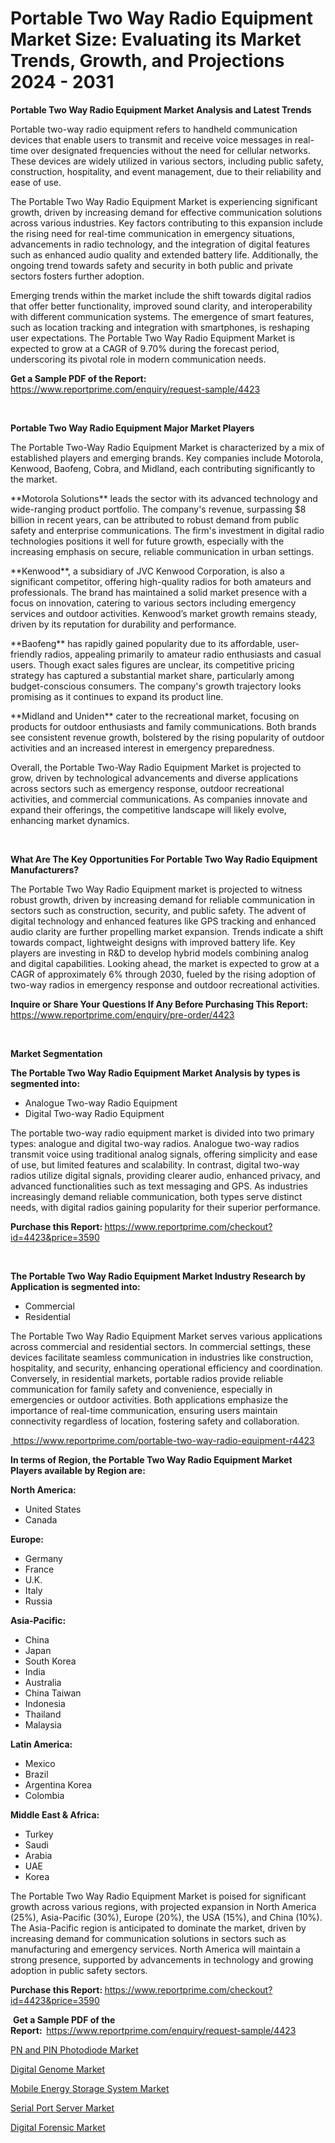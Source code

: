 <p><h1>Portable Two Way Radio Equipment Market Size: Evaluating its Market Trends, Growth, and Projections 2024 - 2031</h1></p><p><strong>Portable Two Way Radio Equipment Market Analysis and Latest Trends</strong></p>
<p><p>Portable two-way radio equipment refers to handheld communication devices that enable users to transmit and receive voice messages in real-time over designated frequencies without the need for cellular networks. These devices are widely utilized in various sectors, including public safety, construction, hospitality, and event management, due to their reliability and ease of use.</p><p>The Portable Two Way Radio Equipment Market is experiencing significant growth, driven by increasing demand for effective communication solutions across various industries. Key factors contributing to this expansion include the rising need for real-time communication in emergency situations, advancements in radio technology, and the integration of digital features such as enhanced audio quality and extended battery life. Additionally, the ongoing trend towards safety and security in both public and private sectors fosters further adoption.</p><p>Emerging trends within the market include the shift towards digital radios that offer better functionality, improved sound clarity, and interoperability with different communication systems. The emergence of smart features, such as location tracking and integration with smartphones, is reshaping user expectations. The Portable Two Way Radio Equipment Market is expected to grow at a CAGR of 9.70% during the forecast period, underscoring its pivotal role in modern communication needs.</p></p>
<p><strong>Get a Sample PDF of the Report:&nbsp;</strong> <a href="https://www.reportprime.com/enquiry/request-sample/4423?utm_campaign=1138&utm_medium=2&utm_source=Github&utm_content=ia&utm_term=15112024&utm_id=portable-two-way-radio-equipment">https://www.reportprime.com/enquiry/request-sample/4423</a></p>
<p>&nbsp;</p>
<p><strong>Portable Two Way Radio Equipment Major Market Players</strong></p>
<p><p>The Portable Two-Way Radio Equipment Market is characterized by a mix of established players and emerging brands. Key companies include Motorola, Kenwood, Baofeng, Cobra, and Midland, each contributing significantly to the market.</p><p>**Motorola Solutions** leads the sector with its advanced technology and wide-ranging product portfolio. The company's revenue, surpassing $8 billion in recent years, can be attributed to robust demand from public safety and enterprise communications. The firm's investment in digital radio technologies positions it well for future growth, especially with the increasing emphasis on secure, reliable communication in urban settings.</p><p>**Kenwood**, a subsidiary of JVC Kenwood Corporation, is also a significant competitor, offering high-quality radios for both amateurs and professionals. The brand has maintained a solid market presence with a focus on innovation, catering to various sectors including emergency services and outdoor activities. Kenwood’s market growth remains steady, driven by its reputation for durability and performance.</p><p>**Baofeng** has rapidly gained popularity due to its affordable, user-friendly radios, appealing primarily to amateur radio enthusiasts and casual users. Though exact sales figures are unclear, its competitive pricing strategy has captured a substantial market share, particularly among budget-conscious consumers. The company's growth trajectory looks promising as it continues to expand its product line.</p><p>**Midland and Uniden** cater to the recreational market, focusing on products for outdoor enthusiasts and family communications. Both brands see consistent revenue growth, bolstered by the rising popularity of outdoor activities and an increased interest in emergency preparedness.</p><p>Overall, the Portable Two-Way Radio Equipment Market is projected to grow, driven by technological advancements and diverse applications across sectors such as emergency response, outdoor recreational activities, and commercial communications. As companies innovate and expand their offerings, the competitive landscape will likely evolve, enhancing market dynamics.</p></p>
<p>&nbsp;</p>
<p><strong>What Are The Key Opportunities For Portable Two Way Radio Equipment Manufacturers?</strong></p>
<p><p>The Portable Two Way Radio Equipment market is projected to witness robust growth, driven by increasing demand for reliable communication in sectors such as construction, security, and public safety. The advent of digital technology and enhanced features like GPS tracking and enhanced audio clarity are further propelling market expansion. Trends indicate a shift towards compact, lightweight designs with improved battery life. Key players are investing in R&D to develop hybrid models combining analog and digital capabilities. Looking ahead, the market is expected to grow at a CAGR of approximately 6% through 2030, fueled by the rising adoption of two-way radios in emergency response and outdoor recreational activities.</p></p>
<p><strong>Inquire or Share Your Questions If Any Before Purchasing This Report:</strong> <a href="https://www.reportprime.com/enquiry/pre-order/4423?utm_campaign=1138&utm_medium=2&utm_source=Github&utm_content=ia&utm_term=15112024&utm_id=portable-two-way-radio-equipment">https://www.reportprime.com/enquiry/pre-order/4423</a></p>
<p>&nbsp;</p>
<p><strong>Market Segmentation</strong></p>
<p><strong>The Portable Two Way Radio Equipment Market Analysis by types is segmented into:</strong></p>
<p><ul><li>Analogue Two-way Radio Equipment</li><li>Digital Two-way Radio Equipment</li></ul></p>
<p><p>The portable two-way radio equipment market is divided into two primary types: analogue and digital two-way radios. Analogue two-way radios transmit voice using traditional analog signals, offering simplicity and ease of use, but limited features and scalability. In contrast, digital two-way radios utilize digital signals, providing clearer audio, enhanced privacy, and advanced functionalities such as text messaging and GPS. As industries increasingly demand reliable communication, both types serve distinct needs, with digital radios gaining popularity for their superior performance.</p></p>
<p><strong>Purchase this Report:&nbsp;</strong><a href="https://www.reportprime.com/checkout?id=4423&price=3590&utm_campaign=1138&utm_medium=2&utm_source=Github&utm_content=ia&utm_term=15112024&utm_id=portable-two-way-radio-equipment">https://www.reportprime.com/checkout?id=4423&price=3590</a></p>
<p>&nbsp;</p>
<p><strong>The Portable Two Way Radio Equipment Market Industry Research by Application is segmented into:</strong></p>
<p><ul><li>Commercial</li><li>Residential</li></ul></p>
<p><p>The Portable Two Way Radio Equipment Market serves various applications across commercial and residential sectors. In commercial settings, these devices facilitate seamless communication in industries like construction, hospitality, and security, enhancing operational efficiency and coordination. Conversely, in residential markets, portable radios provide reliable communication for family safety and convenience, especially in emergencies or outdoor activities. Both applications emphasize the importance of real-time communication, ensuring users maintain connectivity regardless of location, fostering safety and collaboration.</p></p>
<p><a href="https://www.reportprime.com/portable-two-way-radio-equipment-r4423?utm_campaign=1138&utm_medium=2&utm_source=Github&utm_content=ia&utm_term=15112024&utm_id=portable-two-way-radio-equipment">&nbsp;https://www.reportprime.com/portable-two-way-radio-equipment-r4423</a></p>
<p><strong>In terms of Region, the Portable Two Way Radio Equipment Market Players available by Region are:</strong></p>
<p>
    <p> <strong> North America: </strong>
        <ul>
            <li>United States</li>
            <li>Canada</li>
        </ul>
        </p> 
    <p> <strong> Europe: </strong>
        <ul>
            <li>Germany</li>
            <li>France</li>
            <li>U.K.</li>
            <li>Italy</li>
            <li>Russia</li>
        </ul>
        </p> 
    <p> <strong> Asia-Pacific: </strong>
        <ul>
            <li>China</li>
            <li>Japan</li>
            <li>South Korea</li>
            <li>India</li>
            <li>Australia</li>
            <li>China Taiwan</li>
            <li>Indonesia</li>
            <li>Thailand</li>
            <li>Malaysia</li>
        </ul>
        </p> 
    <p> <strong> Latin America: </strong>
        <ul>
            <li>Mexico</li>
            <li>Brazil</li>
            <li>Argentina Korea</li>
            <li>Colombia</li>
        </ul>
        </p> 
    <p> <strong> Middle East & Africa: </strong>
        <ul>
            <li>Turkey</li>
            <li>Saudi</li>
            <li>Arabia</li>
            <li>UAE</li>
            <li>Korea</li>
        </ul>
    </p>
    </p>
<p><p>The Portable Two Way Radio Equipment Market is poised for significant growth across various regions, with projected expansion in North America (25%), Asia-Pacific (30%), Europe (20%), the USA (15%), and China (10%). The Asia-Pacific region is anticipated to dominate the market, driven by increasing demand for communication solutions in sectors such as manufacturing and emergency services. North America will maintain a strong presence, supported by advancements in technology and growing adoption in public safety sectors.</p></p>
<p><strong>Purchase this Report: </strong><a href="https://www.reportprime.com/checkout?id=4423&price=3590&utm_campaign=1138&utm_medium=2&utm_source=Github&utm_content=ia&utm_term=15112024&utm_id=portable-two-way-radio-equipment">https://www.reportprime.com/checkout?id=4423&price=3590</a></p>
<p>&nbsp;<strong>Get a Sample PDF of the Report:&nbsp;&nbsp;</strong><a href="https://www.reportprime.com/enquiry/request-sample/4423?utm_campaign=1138&utm_medium=2&utm_source=Github&utm_content=ia&utm_term=15112024&utm_id=portable-two-way-radio-equipment">https://www.reportprime.com/enquiry/request-sample/4423</a></p>
<p><strong></strong></p>
<p><p><a href="https://www.linkedin.com/pulse/exploring-pn-pin-photodiode-market-dynamics-revenue-analysis-1nqwf?utm_campaign=1138&utm_medium=2&utm_source=Github&utm_content=ia&utm_term=15112024&utm_id=portable-two-way-radio-equipment">PN and PIN Photodiode Market</a></p><p><a href="https://issuu.com/reportprime-2/docs/digital-genome-market-size-2030.ppt_04eb77ac406cf7?utm_campaign=1138&utm_medium=2&utm_source=Github&utm_content=ia&utm_term=15112024&utm_id=portable-two-way-radio-equipment">Digital Genome Market</a></p><p><a href="https://www.linkedin.com/pulse/pulse-mobile-energy-storage-system-rhythms-change-market-tkmff?utm_campaign=1138&utm_medium=2&utm_source=Github&utm_content=ia&utm_term=15112024&utm_id=portable-two-way-radio-equipment">Mobile Energy Storage System Market</a></p><p><a href="https://www.linkedin.com/pulse/exploring-serial-port-server-market-dynamics-global-trends-ceoef?utm_campaign=1138&utm_medium=2&utm_source=Github&utm_content=ia&utm_term=15112024&utm_id=portable-two-way-radio-equipment">Serial Port Server Market</a></p><p><a href="https://issuu.com/reportprime-2/docs/digital-forensic-market-size-2030.p_e55a5be0f7504d?utm_campaign=1138&utm_medium=2&utm_source=Github&utm_content=ia&utm_term=15112024&utm_id=portable-two-way-radio-equipment">Digital Forensic Market</a></p></p>